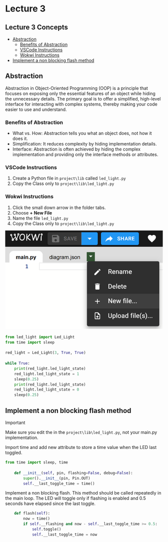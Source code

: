 # Lecture 3

## Lecture 3 Concepts
- [Abstraction](#abstraction)
  - [Benefits of Abstraction](#benefits-of-abstraction)
  - [VSCode Instructions](#vscode-instructions)
  - [Wokwi Instructions](#wokwi-instructions)
- [Implement a non blocking flash method](#implement-a-non-blocking-flash-method)

## Abstraction

Abstraction in Object-Oriented Programming (OOP) is a principle that focuses on exposing only the essential features of an object while hiding the unnecessary details. The primary goal is to offer a simplified, high-level interface for interacting with complex systems, thereby making your code easier to use and understand.

### Benefits of Abstraction

- What vs. How: Abstraction tells you what an object does, not how it does it.
- Simplification: It reduces complexity by hiding implementation details.
- Interface: Abstraction is often achieved by hiding the complex implementation and providing only the interface methods or attributes.

### VSCode Instructions

1. Create a Python file in `project\lib` called `led_light.py`
2. Copy the Class only to `project\lib\led_light.py`

### Wokwi Instructions

1. Click the small down arrow in the folder tabs.
2. Choose **+ New File**
3. Name the file `led_light.py`
4. Copy the Class only to `project\lib\led_light.py`

![Create a new file on Wokwi](/images/wokwi_new_file.png)

```Python
from led_light import Led_Light
from time import sleep

red_light = Led_Light(3, True, True)

while True:
    print(red_light.led_light_state)
    red_light.led_light_state = 1
    sleep(0.25)
    print(red_light.led_light_state)
    red_light.led_light_state = 0
    sleep(0.25)
```

## Implement a non blocking flash method

> [!Important]
> Make sure you edit the  in the `project\lib\led_light.py`, not your main.py implementation.

Import time and add new attribute to store a time value when the LED last toggled.

```python
from time import sleep, time

    def __init__(self, pin, flashing=False, debug=False):
        super().__init__(pin, Pin.OUT)
        self.__last_toggle_time = time()
```
Implement a non blocking flash. This method should be called repeatedly in the main loop. The LED will toggle only if flashing is enabled and 0.5 seconds have elapsed since the last toggle.

```python
    def flash(self):
        now = time()
        if self.__flashing and now - self.__last_toggle_time >= 0.5:
            self.toggle()
            self.__last_toggle_time = now
```

